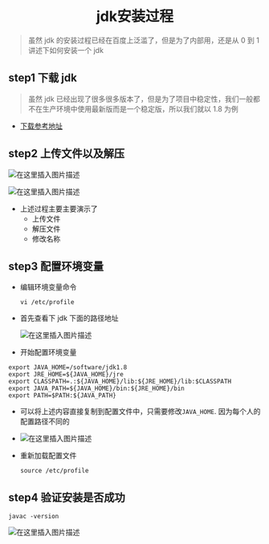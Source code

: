 <h1 align = "center">jdk安装过程</h1>

> 虽然 jdk 的安装过程已经在百度上泛滥了，但是为了内部用，还是从 0 到 1 讲述下如何安装一个 jdk

## step1 下载 jdk

> 虽然 jdk 已经出现了很多很多版本了，但是为了项目中稳定性，我们一般都不在生产环境中使用最新版而是一个稳定版，所以我们就以 1.8 为例

- [下载参考地址](https://github.com/a572251465/my-blog/blob/main/Java/%E8%BD%AF%E4%BB%B6%E5%AE%89%E8%A3%85/%E5%9C%A8%E7%BA%BF%E4%B8%8B%E8%BD%BD%E5%9C%B0%E5%9D%80.md)

## step2 上传文件以及解压

![在这里插入图片描述](https://img-blog.csdnimg.cn/6c77cc74f6bd4766802868e23c765deb.png)

![在这里插入图片描述](https://img-blog.csdnimg.cn/3b022e6e65b54541ba4da58ad90792c1.png)

- 上述过程主要主要演示了
  - 上传文件
  - 解压文件
  - 修改名称

## step3 配置环境变量

- 编辑环境变量命令

  ```shell
  vi /etc/profile
  ```

- 首先查看下 jdk 下面的路径地址

  ![在这里插入图片描述](https://img-blog.csdnimg.cn/bbc1b56ea13441fc8df21e51d5c78435.png)

- 开始配置环境变量

```
export JAVA_HOME=/software/jdk1.8
export JRE_HOME=${JAVA_HOME}/jre
export CLASSPATH=.:${JAVA_HOME}/lib:${JRE_HOME}/lib:$CLASSPATH
export JAVA_PATH=${JAVA_HOME}/bin:${JRE_HOME}/bin
export PATH=$PATH:${JAVA_PATH}
```

- 可以将上述内容直接复制到配置文件中，只需要修改`JAVA_HOME`. 因为每个人的配置路径不同的

- ![在这里插入图片描述](https://img-blog.csdnimg.cn/40f13bd9a32a4d298d63edae867432ce.png)

- 重新加载配置文件

  ```shell
  source /etc/profile
  ```

## step4 验证安装是否成功

```
javac -version
```

![在这里插入图片描述](https://img-blog.csdnimg.cn/85d81bedecfd434f871c94a0a71fce36.png)
